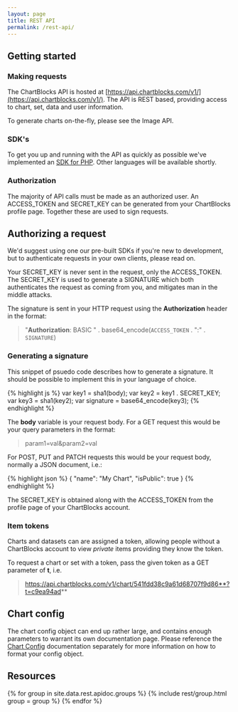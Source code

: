 ```yaml
---
layout: page
title: REST API
permalink: /rest-api/
---
```


## Getting started

### Making requests

The ChartBlocks API is hosted at [https://api.chartblocks.com/v1/](https://api.chartblocks.com/v1/). The API is 
REST based, providing access to chart, set, data and user information.

To generate charts on-the-fly, please see the Image API.

### SDK's

To get you up and running with the API as quickly as possible we've implemented 
an [SDK for PHP](https://github.com/ChartBlocks/php-rest-sdk). Other languages 
will be available shortly.

### Authorization

The majority of API calls must be made as an authorized user. An ACCESS_TOKEN and
SECRET_KEY can be generated from your ChartBlocks profile page. Together these 
are used to sign requests.

## Authorizing a request

We'd suggest using one our pre-built SDKs if you're new to development, but to
authenticate requests in your own clients, please read on.

Your SECRET_KEY is never sent in the request, only the ACCESS_TOKEN. The 
SECRET_KEY is used to generate a SIGNATURE which both authenticates the request
as coming from you, and mitigates man in the middle attacks.

The signature is sent in your HTTP request using the **Authorization** header in the format:

> "**Authorization**: BASIC " . base64_encode(`ACCESS_TOKEN` . ":" . `SIGNATURE`)

### Generating a signature

This snippet of psuedo code describes how to generate a signature. It should be
possible to implement this in your language of choice.

{% highlight js %}
var key1 = sha1(body);
var key2 = key1 . SECRET_KEY;
var key3 = sha1(key2);
var signature = base64_encode(key3);
{% endhighlight %}

The **body** variable is your request body. For a GET request this would be your 
query parameters in the format:

> param1=val&param2=val

For POST, PUT and PATCH requests this would be your request body, normally a
JSON document, i.e.:

{% highlight json %}
{
  "name": "My Chart",
  "isPublic": true
}
{% endhighlight %}

The SECRET_KEY is obtained along with the ACCESS_TOKEN from the profile page
of your ChartBlocks account.


### Item tokens

Charts and datasets can are assigned a token, allowing people without a 
ChartBlocks account to view *private* items providing they know the token.

To request a chart or set with a token, pass the given token as a GET
parameter of **t**, i.e.

> https://api.chartblocks.com/v1/chart/541fdd38c9a61d68707f9d86**?t=c9ea94ad**


## Chart config

The chart config object can end up rather large, and contains enough parameters
to warrant its own documentation page. Please reference the [Chart Config](/chart-config)
documentation separately for more information on how to format your config 
object.

## Resources 
{% for group in site.data.rest.apidoc.groups %}
  {% include rest/group.html group = group %}
{% endfor %}
